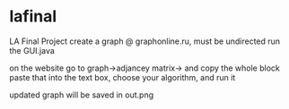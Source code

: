# lafinal
LA Final Project
create a graph @ graphonline.ru, must be undirected
run the GUI.java 

on the website go to graph->adjancey matrix-> and copy the whole block
paste that into the text box, choose your algorithm, and run it 

updated graph will be saved in out.png
